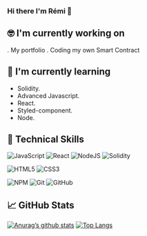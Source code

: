 ### **Hi there I'm Rémi** 👋


## 🤓  **I'm currently working on**


. My portfolio
. Coding my own Smart Contract

## 🌱  **I'm currently learning**


* Solidity. 
* Advanced Javascript. 
* React.  
* Styled-component. 
* Node.  


## 🌱  **Technical Skills**


![JavaScript](https://img.shields.io/badge/javascript-%23323330.svg?style=for-the-badge&logo=javascript&logoColor=%23F7DF1E)
![React](https://img.shields.io/badge/react-%2320232a.svg?style=for-the-badge&logo=react&logoColor=%2361DAFB)
![NodeJS](https://img.shields.io/badge/node.js-6DA55F?style=for-the-badge&logo=node.js&logoColor=white)
![Solidity](https://img.shields.io/badge/Solidity-%23363636.svg?style=for-the-badge&logo=solidity&logoColor=white)


![HTML5](https://img.shields.io/badge/html5-%23E34F26.svg?style=for-the-badge&logo=html5&logoColor=white)
![CSS3](https://img.shields.io/badge/css3-%231572B6.svg?style=for-the-badge&logo=css3&logoColor=white)


![NPM](https://img.shields.io/badge/NPM-%23000000.svg?style=for-the-badge&logo=npm&logoColor=white)
![Git](https://img.shields.io/badge/git-%23F05033.svg?style=for-the-badge&logo=git&logoColor=white)
![GitHub](https://img.shields.io/badge/github-%23121011.svg?style=for-the-badge&logo=github&logoColor=white)


## 📈  **GitHub Stats**


[![Anurag’s github stats](https://github-readme-stats.vercel.app/api?username=remzzer)](https://github.com/remzzer)
[![Top Langs](https://github-readme-stats.vercel.app/api/top-langs/?username=remzzer&layout=compact)](https://github.com/remzzer)


